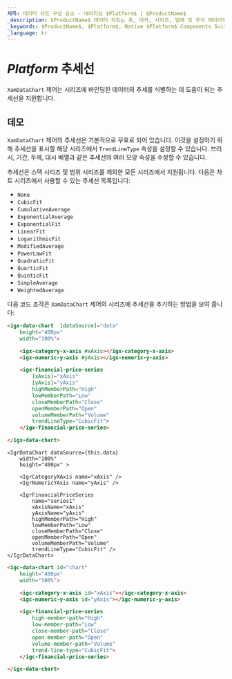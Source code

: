 ```yaml
---
제목: 데이터 차트 구성 요소 - 네이티브 $Platform$ | $ProductName$
_description: $ProductName$ 데이터 차트는 축, 마커, 시리즈, 범례 및 주석 레이어의 모듈 식 디자인을 제공하는 차트 구성 요소입니다. 이 차트를 사용하면 동일한 차트 영역에 이러한 시각적 요소의 인스턴스를 여러 개 만들어 복합 차트 뷰를 만들 수 있습니다.
_keywords: $ProductName$, $Platform$, Native $Platform$ Components Suite, Native $Platform$ Controls, Native $Platform$ Components, Native $Platform$ Components Library, $Platform$ Chart, $Platform$ Chart Control, $Platform$ Chart Example, $Platform$ Chart Component, $Platform$ Data Chart
_language: kr
---
```

# $Platform$ 추세선

`XamDataChart` 제어는 시리즈에 바인딩된 데이터의 추세를 식별하는 데 도움이 되는 추세선을 지원합니다.

## 데모


<code-view style="height: 500px"
           data-demos-base-url="{environment:dvDemosBaseUrl}"
           iframe-src="{environment:dvDemosBaseUrl}/charts/data-chart-series-trendlines"
           github-src="charts/data-chart/series-trendlines">
</code-view>

<div class="divider--half"></div>

`XamDataChart` 제어의 추세선은 기본적으로 무효로 되어 있습니다. 이것을 설정하기 위해 추세선을 표시할 해당 시리즈에서 `TrendLineType` 속성을 설정할 수 있습니다. 브러시, 기간, 두께, 대시 배열과 같은 추세선의 여러 모양 속성을 수정할 수 있습니다.

추세선은 스택 시리즈 및 범위 시리즈를 제외한 모든 시리즈에서 지원됩니다. 다음은 차트 시리즈에서 사용할 수 있는 추세선 목록입니다:

- `None`
- `CubicFit`
- `CumulativeAverage`
- `ExponentialAverage`
- `ExponentialFit`
- `LinearFit`
- `LogarithmicFit`
- `ModifiedAverage`
- `PowerLawFit`
- `QuadraticFit`
- `QuarticFit`
- `QuinticFit`
- `SimpleAverage`
- `WeightedAverage`

다음 코드 조각은 `XamDataChart` 제어의 시리즈에 추세선을 추가하는 방법을 보여 줍니다:

```html
<igx-data-chart  [dataSource]="data"
    height="400px"
    width="100%">

    <igx-category-x-axis #xAxis></igx-category-x-axis>
    <igx-numeric-y-axis #yAxis></igx-numeric-y-axis>

    <igx-financial-price-series
        [xAxis]="xAxis"
        [yAxis]="yAxis"
        highMemberPath="High"
        lowMemberPath="Low"
        closeMemberPath="Close"
        openMemberPath="Open"
        volumeMemberPath="Volume"
        trendLineType="CubicFit">
    </igx-financial-price-series>

</igx-data-chart>
```

```tsx
<IgrDataChart dataSource={this.data}
    width="100%"
    height="400px" >

    <IgrCategoryXAxis name="xAxis" />
    <IgrNumericYAxis name="yAxis" />

    <IgrFinancialPriceSeries
        name="series1"
        xAxisName="xAxis"
        yAxisName="yAxis"
        highMemberPath="High"
        lowMemberPath="Low"
        closeMemberPath="Close"
        openMemberPath="Open"
        volumeMemberPath="Volume"
        trendLineType="CubicFit" />
</IgrDataChart>
```

```html
<igc-data-chart id="chart"
    height="400px"
    width="100%">

    <igc-category-x-axis id="xAxis"></igc-category-x-axis>
    <igc-numeric-y-axis id="yAxis"></igc-numeric-y-axis>

    <igc-financial-price-series
        high-member-path="High"
        low-member-path="Low"
        close-member-path="Close"
        open-member-path="Open"
        volume-member-path="Volume"
        trend-line-type="CubicFit">
    </igc-financial-price-series>

</igc-data-chart>
```

